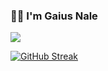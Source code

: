 <h3 align="left">👋🏾 I'm Gaius Nale</h3> 

 ![](https://komarev.com/ghpvc/?username=GaiusNale&color=blue)

[![GitHub Streak](https://streak-stats.demolab.com?user=GaiusNale&theme=dark)](https://git.io/streak-stats)
